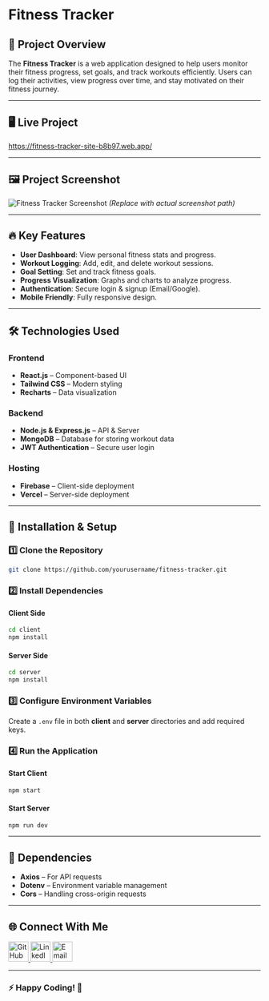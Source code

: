 # Fitness Tracker

## 🚀 Project Overview
The **Fitness Tracker** is a web application designed to help users monitor their fitness progress, set goals, and track workouts efficiently. Users can log their activities, view progress over time, and stay motivated on their fitness journey.

---

## 🖥️ Live Project
https://fitness-tracker-site-b8b97.web.app/

---

## 🖼️ Project Screenshot
![Fitness Tracker Screenshot](assets/screenshot.png) *(Replace with actual screenshot path)*

---

## 🔥 Key Features
- **User Dashboard**: View personal fitness stats and progress.
- **Workout Logging**: Add, edit, and delete workout sessions.
- **Goal Setting**: Set and track fitness goals.
- **Progress Visualization**: Graphs and charts to analyze progress.
- **Authentication**: Secure login & signup (Email/Google).
- **Mobile Friendly**: Fully responsive design.

---

## 🛠️ Technologies Used
### Frontend
- **React.js** – Component-based UI
- **Tailwind CSS** – Modern styling
- **Recharts** – Data visualization

### Backend
- **Node.js & Express.js** – API & Server
- **MongoDB** – Database for storing workout data
- **JWT Authentication** – Secure user login

### Hosting
- **Firebase** – Client-side deployment
- **Vercel** – Server-side deployment

---

## 📜 Installation & Setup

### 1️⃣ Clone the Repository
```bash
git clone https://github.com/yourusername/fitness-tracker.git
```

### 2️⃣ Install Dependencies
#### Client Side
```bash
cd client
npm install
```
#### Server Side
```bash
cd server
npm install
```

### 3️⃣ Configure Environment Variables
Create a `.env` file in both **client** and **server** directories and add required keys.

### 4️⃣ Run the Application
#### Start Client
```bash
npm start
```
#### Start Server
```bash
npm run dev
```

---

## 📌 Dependencies
- **Axios** – For API requests
- **Dotenv** – Environment variable management
- **Cors** – Handling cross-origin requests

---



## 🌐 Connect With Me
<div align="left">
  <a href="https://github.com/yourusername" target="_blank">
    <img src="https://raw.githubusercontent.com/maurodesouza/profile-readme-generator/master/src/assets/icons/social/github/default.svg" width="40" height="40" alt="GitHub" />
  </a>
  <a href="https://linkedin.com/in/yourusername" target="_blank">
    <img src="https://raw.githubusercontent.com/maurodesouza/profile-readme-generator/master/src/assets/icons/social/linkedin/default.svg" width="40" height="40" alt="LinkedIn" />
  </a>
  <a href="mailto:your.email@example.com" target="_blank">
    <img src="https://raw.githubusercontent.com/maurodesouza/profile-readme-generator/master/src/assets/icons/social/gmail/default.svg" width="40" height="40" alt="Email" />
  </a>
</div>

---

### ⚡ Happy Coding! 🚀
